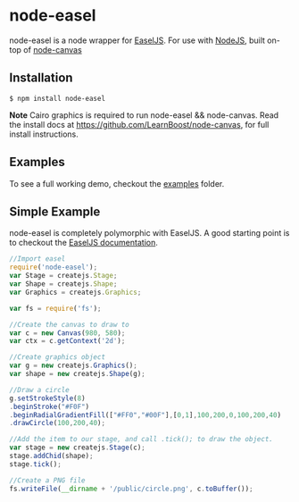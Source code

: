 # node-easel

node-easel is a node wrapper for [EaselJS](https://github.com/CreateJS/EaselJS).
For use with [NodeJS](http://nodejs.org), built on-top of [node-canvas](https://github.com/LearnBoost/node-canvas)

## Installation

	$ npm install node-easel

**Note**
Cairo graphics is required to run node-easel && node-canvas.
Read the install docs at https://github.com/LearnBoost/node-canvas, for full install instructions.

## Examples

To see a full working demo, checkout the [examples](examples/) folder.


## Simple Example

node-easel is completely polymorphic with EaselJS. A good starting point is to checkout the [EaselJS documentation](http://createjs.com/Docs/EaselJS/).

```javascript
//Import easel
require('node-easel');
var Stage = createjs.Stage;
var Shape = createjs.Shape;
var Graphics = createjs.Graphics;

var fs = require('fs');

//Create the canvas to draw to
var c = new Canvas(980, 580);
var ctx = c.getContext('2d');

//Create graphics object
var g = new createjs.Graphics();
var shape = new createjs.Shape(g);

//Draw a circle
g.setStrokeStyle(8)
.beginStroke("#F0F")
.beginRadialGradientFill(["#FF0","#00F"],[0,1],100,200,0,100,200,40)
.drawCircle(100,200,40);

//Add the item to our stage, and call .tick(); to draw the object.
var stage = new createjs.Stage(c);
stage.addChid(shape);
stage.tick();

//Create a PNG file
fs.writeFile(__dirname + '/public/circle.png', c.toBuffer());
```
